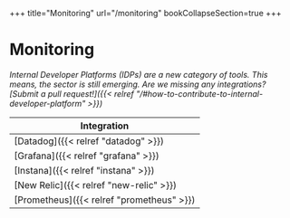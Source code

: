 +++
title="Monitoring"
url="/monitoring"
bookCollapseSection=true
+++

# Monitoring

_Internal Developer Platforms (IDPs) are a new category of tools. This means, the sector is still emerging. Are we missing any integrations? [Submit a pull request!]({{< relref "/#how-to-contribute-to-internal-developer-platform" >}})_

**Integration** |
--- |
[Datadog]({{< relref "datadog" >}}) |
[Grafana]({{< relref "grafana" >}}) |
[Instana]({{< relref "instana" >}}) |
[New Relic]({{< relref "new-relic" >}}) |
[Prometheus]({{< relref "prometheus" >}}) |
